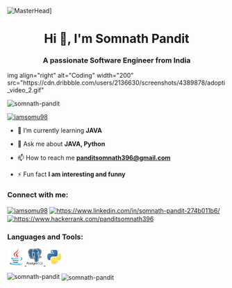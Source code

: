 ![MasterHead](https://media.istockphoto.com/id/636526232/vector/software-engineering-banner-and-icons.jpg?s=170667a&w=0&k=20&c=l2guNn4wqKHIYoM0nLJyeYX8WMlrDYmStypGtTgVVTQ=)]
<h1 align="center">Hi 👋, I'm Somnath Pandit</h1>
<h3 align="center">A passionate Software Engineer from India</h3>
img align="right" alt="Coding" width="200" src="https://cdn.dribbble.com/users/2136630/screenshots/4389878/adopti_video_2.gif"

<p align="left"> <img src="https://komarev.com/ghpvc/?username=somnath-pandit&label=Profile%20views&color=0e75b6&style=flat" alt="somnath-pandit" /> </p>

<p align="left"> <a href="https://twitter.com/iamsomu98" target="blank"><img src="https://img.shields.io/twitter/follow/iamsomu98?logo=twitter&style=for-the-badge" alt="iamsomu98" /></a> </p>

- 🌱 I’m currently learning **JAVA**

- 💬 Ask me about **JAVA, Python**

- 📫 How to reach me **panditsomnath396@gmail.com**

- ⚡ Fun fact **I am interesting and funny**

<h3 align="left">Connect with me:</h3>
<p align="left">
<a href="https://twitter.com/iamsomu98" target="blank"><img align="center" src="https://raw.githubusercontent.com/rahuldkjain/github-profile-readme-generator/master/src/images/icons/Social/twitter.svg" alt="iamsomu98" height="30" width="40" /></a>
<a href="https://linkedin.com/in/https://www.linkedin.com/in/somnath-pandit-274b011b6/" target="blank"><img align="center" src="https://raw.githubusercontent.com/rahuldkjain/github-profile-readme-generator/master/src/images/icons/Social/linked-in-alt.svg" alt="https://www.linkedin.com/in/somnath-pandit-274b011b6/" height="30" width="40" /></a>
<a href="https://www.hackerrank.com/https://www.hackerrank.com/panditsomnath396" target="blank"><img align="center" src="https://raw.githubusercontent.com/rahuldkjain/github-profile-readme-generator/master/src/images/icons/Social/hackerrank.svg" alt="https://www.hackerrank.com/panditsomnath396" height="30" width="40" /></a>
</p>

<h3 align="left">Languages and Tools:</h3>
<p align="left"> <a href="https://www.java.com" target="_blank" rel="noreferrer"> <img src="https://raw.githubusercontent.com/devicons/devicon/master/icons/java/java-original.svg" alt="java" width="40" height="40"/> </a> <a href="https://www.postgresql.org" target="_blank" rel="noreferrer"> <img src="https://raw.githubusercontent.com/devicons/devicon/master/icons/postgresql/postgresql-original-wordmark.svg" alt="postgresql" width="40" height="40"/> </a> <a href="https://www.python.org" target="_blank" rel="noreferrer"> <img src="https://raw.githubusercontent.com/devicons/devicon/master/icons/python/python-original.svg" alt="python" width="40" height="40"/> </a> </p>

<p><img align="left" src="https://github-readme-stats.vercel.app/api/top-langs?username=somnath-pandit&show_icons=true&locale=en&layout=compact" alt="somnath-pandit" /></p>

<p>&nbsp;<img align="center" src="https://github-readme-stats.vercel.app/api?username=somnath-pandit&show_icons=true&locale=en" alt="somnath-pandit" /></p>
